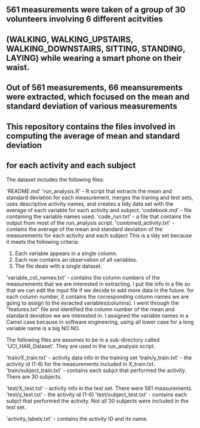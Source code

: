 ## 561 measurements were taken of a group of 30 volunteers involving 6 different acitvities
## (WALKING, WALKING_UPSTAIRS, WALKING_DOWNSTAIRS, SITTING, STANDING, LAYING) while wearing a smart phone on their waist.
## Out of 561 measurements, 66 meansurements were extracted, which focused on the mean and standard deviation of various measurements
## This repository contains the files involved in computing the average of mean and standard deviation
## for each activity and each subject

The dataset includes the following files:

'README.md'
'run_analysis.R' - R script that extracts the mean and standard deviation for each measurement,
merges the traning and test sets, uses descriptive activity names, and creates a tidy data set with the 
average of each variable for each activity and subject.
'codebook.md' - file containing the variable names used.
'code_run.txt' - a file that contains the output from most of the run_analysis script.
'combined_activity.txt' - contains the average of the mean and standard deviation of the measurements for each activity and each subject
This is a tidy set because it meets the following criteria:
1. Each variable appears in a single column.
2. Each row contains an observation of all variables.
3. The file deals with a single dataset.


'variable_col_names.txt' - contains the column numbers of the measurements that we are interested in extracting.  I put the info in a file so that we can edit the input file if we decide to add more data 
in the future.  for each column number, it contains the corresponding column names we are going to assign to the exracted variables(columns).
I went through the "features.txt" file and identified the column number of the mean
and standard deviation we are interested in.  I assigned the variable names in a Camel case because 
in software engineering, using all lower case for a long variable name is a big NO NO.

The following files are assumes to be in a sub-directory called 'UCI_HAR_Dataset'.
They are used in the run_analysis script.

'train/X_train.txt' - activity data info in the training set
'train/y_train.txt' - the activity id (1-6) for the measurements included in X_train.txt.
'train/subject_train.txt' - contains each subjct that performed the activity.  There are 30 subjects.

'test/X_test.txt' - activity info in the test set.  There were 561 measurements.
'test/y_test.txt' - the activity id (1-6)
'test/subject_test.txt' - contains each subjct that performed the activity.  Not all 30 subjects were included in the test set.

'activity_labels.txt' - contains the activity ID and its name.